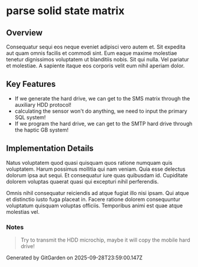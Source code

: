 # parse solid state matrix

## Overview
Consequatur sequi eos neque eveniet adipisci vero autem et. Sit expedita aut quam omnis facilis et commodi sint. Eum eaque maxime molestiae tenetur dignissimos voluptatem ut blanditiis nobis. Sit qui nulla. Vel pariatur et molestiae. A sapiente itaque eos corporis velit eum nihil aperiam dolor.

## Key Features
- If we generate the hard drive, we can get to the SMS matrix through the auxiliary HDD protocol!
- calculating the sensor won't do anything, we need to input the primary SQL system!
- If we program the hard drive, we can get to the SMTP hard drive through the haptic GB system!

## Implementation Details
Natus voluptatem quod quasi quisquam quos ratione numquam quis voluptatem. Harum possimus mollitia qui nam veniam. Quia esse delectus dolorum ipsa aut sequi. Et consequatur iure quas quibusdam id. Cupiditate dolorem voluptas quaerat quasi qui excepturi nihil perferendis.
 Omnis nihil consequatur reiciendis ad atque fugiat illo nisi ipsam. Qui atque et distinctio iusto fuga placeat in. Facere ratione dolorem consequuntur voluptatum quisquam voluptas officiis. Temporibus animi est quae atque molestias vel.

### Notes
> Try to transmit the HDD microchip, maybe it will copy the mobile hard drive!

Generated by GitGarden on 2025-09-28T23:59:00.147Z